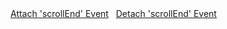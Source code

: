 <div class="demo">
	<div class="func">
		<a class="btn btn-cta-primary btn_attach" href="#">Attach 'scrollEnd' Event</a>&nbsp;&nbsp;
		<a class="btn btn-cta-secondary btn_detach" href="#">Detach 'scrollEnd' Event</a>
	</div>
	<div class="desc"></div>
</div>